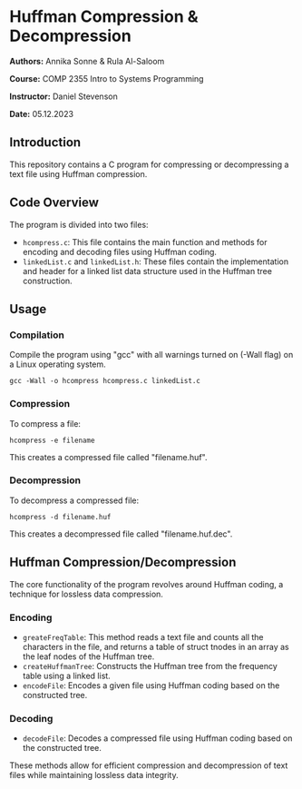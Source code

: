 # Huffman Compression & Decompression
**Authors:** Annika Sonne & Rula Al-Saloom

**Course:** COMP 2355 Intro to Systems Programming 

**Instructor:** Daniel Stevenson

**Date:** 05.12.2023

## Introduction

This repository contains a C program for compressing or decompressing a text file using Huffman compression.

## Code Overview

The program is divided into two files:

- `hcompress.c`: This file contains the main function and methods for encoding and decoding files using Huffman coding. 
- `linkedList.c` and `linkedList.h`: These files contain the implementation and header for a linked list data structure used in the Huffman tree construction.

## Usage

### Compilation

Compile the program using "gcc" with all warnings turned on (-Wall flag) on a Linux operating system.
```
gcc -Wall -o hcompress hcompress.c linkedList.c
```

### Compression

To compress a file:
```
hcompress -e filename
```
This creates a compressed file called "filename.huf".

### Decompression

To decompress a compressed file:
```
hcompress -d filename.huf
```
This creates a decompressed file called "filename.huf.dec".

## Huffman Compression/Decompression

The core functionality of the program revolves around Huffman coding, a technique for lossless data compression.

### Encoding

- `greateFreqTable`: This method reads a text file and counts all the characters in the file, and returns a table of struct tnodes in an array as the leaf nodes of the Huffman tree. 
- `createHuffmanTree`: Constructs the Huffman tree from the frequency table using a linked list.
- `encodeFile`: Encodes a given file using Huffman coding based on the constructed tree.


### Decoding

- `decodeFile`: Decodes a compressed file using Huffman coding based on the constructed tree.

These methods allow for efficient compression and decompression of text files while maintaining lossless data integrity.
